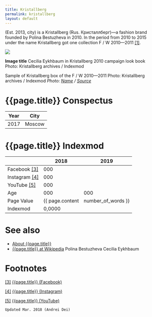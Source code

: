 ```yaml
---
title: Kristallberg
permalink: kristallberg
layout: default
---
```



(Est. 2013, city) is a Kristallberg (Rus. Кристаллберг)—a fashion brand founded by Polina Bestuzheva in 2010. In the period from 2010 to 2015 under the name Kristallberg got one collection F / W 2010—2011 <span id="a1">[\[1\]](#f1)</span>.

![](/encyclopedia/images/image-name.jpg)

**Image title**
Cecilia Eykhbaum in Kristallberg 2010 campaign look book
Photo: Kristallberg archives / Indexmod

Sample of Kristallberg box of the F / W 2010—2011
Photo: Kristallberg archives / Indexmod
*Photo: [Name](index) / [Source](index)*

# {{page.title}} Conspectus

|Year|City|
|-|-|
|2017|Moscow|

# {{page.title}} Indexmod

||2018|2019|
|-|-|-|
|Facebook <span id="a3">[\[3\]](#f3)</span>|000||
|Instagram <span id="a4">[\[4\]](#f4)</span>|000||
|YouTube <span id="a5">[\[5\]](#f5)</span>|000||
|Age|000|000|
|Page Value|{{ page.content | number_of_words }}||
|Indexmod|0,0000||


# See also

+ [About {{page.title}}](index)
+ [{{page.title}} at Wikipedia](index)
Polina Bestuzheva
Cecilia Eykhbaum

# Footnotes

[[3]](#a3) <span id="f3"></span> [{{page.title}} (Facebook)](index)

[[4]](#a4) <span id="f4"></span> [{{page.title}} (Instagram)](index)

[[5]](#a5) <span id="f5"></span> [{{page.title}} (YouTube)](index)

`Updated Mar. 2018 (Andrei Dei)`
